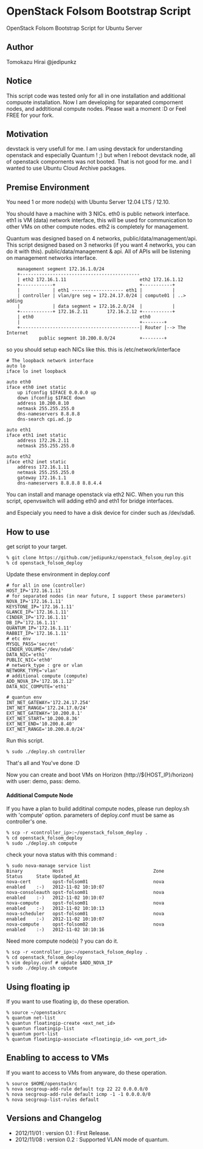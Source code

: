 OpenStack Folsom Bootstrap Script
=======================

OpenStack Folsom Bootstrap Script for Ubuntu Server

Author
----
Tomokazu Hirai @jedipunkz

Notice
----

This script code was tested only for all in one installation and additional compuote installation. Now I am
developing for separated compornent nodes, and addtitional compute nodes.
Please wait a moment :D or Feel FREE for your fork.

Motivation
----

devstack is very usefull for me. I am using devstack for understanding
openstack and especially Quantum ! ;) but when I reboot devstack node, all of
openstack compornents was not booted. That is not good for me. and I wanted to
use Ubuntu Cloud Archive packages.

Premise Environment
----

You need 1 or more node(s) with Ubuntu Server 12.04 LTS / 12.10.

You should have a machine with 3 NICs. eth0 is public network interface. eth1
is VM (data) network interface, this will be used for communication to other
VMs on other compute nodes. eth2 is completely for management.

Quantum was designed based on 4 networks, public/data/management/api. This script
designed based on 3 networks (if you want 4 networks, you can do it with this).
public/data/management & api. All of APIs will be listening on management networks
interface.

        management segment 172.16.1.0/24                                                                                                                                             
        +--------------------------------------------                                                                                                                                
        | eth2 172.16.1.11                           eth2 172.16.1.12                                                                                                                
        +------------+                               +-----------+                                                                                                                   
        |            | eth1 ------------------- eth1 |           |                                                                                                                   
        | controller | vlan/gre seg = 172.24.17.0/24 | compute01 | ..> adding                                                                                                        
        |            | data segment = 172.16.2.0/24  |           |                                                                                                                   
        +------------+ 172.16.2.11       172.16.2.12 +-----------+                                                                                                                   
        | eth0                                       eth0                                                                                                                            
        |                                            +--------+                                                                                                                      
        +--------------------------------------------| Router |--> The Internet                                                                                                      
                public segment 10.200.8.0/24         +--------+ 


so you should setup each NICs like this. this is /etc/network/interface

    # The loopback network interface
    auto lo
    iface lo inet loopback
    
    auto eth0
    iface eth0 inet static
        up ifconfig $IFACE 0.0.0.0 up
        down ifconfig $IFACE down
        address 10.200.8.10
        netmask 255.255.255.0
        dns-nameservers 8.8.8.8
        dns-search cpi.ad.jp
    
    auto eth1
    iface eth1 inet static
        address 172.26.2.11
        netmask 255.255.255.0
    
    auto eth2
    iface eth2 inet static
        address 172.16.1.11
        netmask 255.255.255.0
        gateway 172.16.1.1
        dns-nameservers 8.8.8.8 8.8.4.4

You can install and manage openstack via eth2 NiC. When you run this script,
openvswitch will adding eth0 and eth1 for bridge interfaces.

and Especialy you need to have a disk device for cinder such as /dev/sda6.

How to use
----

get script to your target.

    % git clone https://github.com/jedipunkz/openstack_folsom_deploy.git
    % cd openstack_folsom_deploy

Update these environment in deploy.conf

    # for all in one (controller)
    HOST_IP='172.16.1.11'
    # for separated nodes (in near future, I support these parameters)
    NOVA_IP='172.16.1.11'
    KEYSTONE_IP='172.16.1.11'
    GLANCE_IP='172.16.1.11'
    CINDER_IP='172.16.1.11'
    DB_IP='172.16.1.11'
    QUANTUM_IP='172.16.1.11'
    RABBIT_IP='172.16.1.11'
    # etc env
    MYSQL_PASS='secret'
    CINDER_VOLUME='/dev/sda6'
    DATA_NIC='eth1'
    PUBLIC_NIC='eth0'
    # network_type : gre or vlan
    NETWORK_TYPE='vlan'
    # additional compute (compute)
    ADD_NOVA_IP='172.16.1.12'
    DATA_NIC_COMPUTE='eth1'
    
    # quantun env
    INT_NET_GATEWAY='172.24.17.254'
    INT_NET_RANGE='172.24.17.0/24'
    EXT_NET_GATEWAY='10.200.8.1'
    EXT_NET_START='10.200.8.36'
    EXT_NET_END='10.200.8.40'
    EXT_NET_RANGE='10.200.8.0/24'

Run this script.

	% sudo ./deploy.sh controller

That's all and You've done :D

Now you can create and boot VMs on Horizon (http://${HOST_IP}/horizon)  with user: demo, pass: demo.

#### Additional Compute Node

If you have a plan to build additinal compute nodes, please run deploy.sh with 'compute' option.
parameters of deploy.conf must be same as controller's one.

    % scp -r <controller_ip>:~/openstack_folsom_deploy .
	% cd openstack_folsom_deploy
	% sudo ./deploy.sh compute

check your nova status with this command :

    % sudo nova-manage service list
    Binary           Host                                 Zone             Status     State Updated_At
    nova-cert        opst-folsom01                        nova             enabled    :-)   2012-11-02 10:10:07
    nova-consoleauth opst-folsom01                        nova             enabled    :-)   2012-11-02 10:10:07
    nova-compute     opst-folsom01                        nova             enabled    :-)   2012-11-02 10:10:13
    nova-scheduler   opst-folsom01                        nova             enabled    :-)   2012-11-02 10:10:07
    nova-compute     opst-folsom02                        nova             enabled    :-)   2012-11-02 10:10:16

Need more compute node(s) ? you can do it.

    % scp -r <controller_ip>:~/openstack_folsom_deploy .
	% cd openstack_folsom_deploy
    % vim deploy.conf # update $ADD_NOVA_IP
	% sudo ./deploy.sh compute

Using floating ip
----

If you want to use floating ip, do these operation.

    % source ~/openstackrc
    % quantum net-list
	% quantun floatingip-create <ext_net_id>
	% quantun floatingip-list
	% quantum port-list
	% quantum floatingip-associate <floatingip_id> <vm_port_id>

Enabling to access to VMs
----

If you want to access to VMs from anyware, do these operation.

    % source $HOME/openstackrc
	% nova secgroup-add-rule default tcp 22 22 0.0.0.0/0
	% nova secgroup-add-rule default icmp -1 -1 0.0.0.0/0
	% nova secgroup-list-rules default

Versions and Changelog
----

* 2012/11/01 : version 0.1 : First Release.
* 2012/11/08 : version 0.2 : Supported VLAN mode of quantum.
